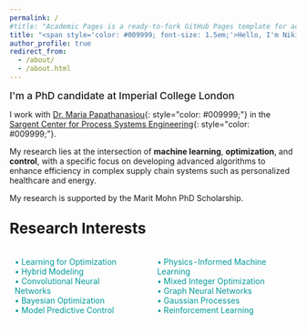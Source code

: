 ```yaml
---
permalink: /
#title: "Academic Pages is a ready-to-fork GitHub Pages template for academic personal websites"
title: "<span style='color: #009999; font-size: 1.5em;'>Hello, I'm Niki Triantafyllou</span>"
author_profile: true
redirect_from: 
  - /about/
  - /about.html
---
```


<span style="font-size: 1.25em; font-weight: 500;">I'm a PhD candidate at Imperial College London</span> 

I work with [Dr. Maria Papathanasiou](https://www.papathanlab.com/){: style="color: #009999;"} in the [Sargent Center for Process Systems Engineering](https://www.imperial.ac.uk/process-systems-engineering/){: style="color: #009999;"}.

My research lies at the intersection of **machine learning**, **optimization**, and **control**, with a specific focus on developing advanced algorithms to enhance efficiency in complex supply chain systems such as personalized healthcare and energy.

My research is supported by the Marit Mohn PhD Scholarship.

## <span style="font-size: 1.25em;">Research Interests</span>

<table style="border: 1px solid white; border-collapse: collapse; width: 100%; font-size: 1em;">
  <tr>
    <td style="padding-right: 40px; vertical-align: top; border: 1px solid white;">
      <ul style="list-style-type: none; padding-left: 0;">
        <li style="color: #009999;">• Learning for Optimization</li>
        <li style="color: #009999;">• Hybrid Modeling</li>
        <li style="color: #009999;">• Convolutional Neural Networks</li>
        <li style="color: #009999;">• Bayesian Optimization</li>
        <li style="color: #009999;">• Model Predictive Control</li>
      </ul>
    </td>
    <td style="vertical-align: top; border: 1px solid white;">
      <ul style="list-style-type: none; padding-left: 0;">
        <li style="color: #009999;">• Physics-Informed Machine Learning</li>
        <li style="color: #009999;">• Mixed Integer Optimization</li>
        <li style="color: #009999;">• Graph Neural Networks</li>
        <li style="color: #009999;">• Gaussian Processes</li>
        <li style="color: #009999;">• Reinforcement Learning</li>
      </ul>
    </td>
  </tr>
</table>




